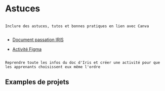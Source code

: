 # Astuces

```{note}

Inclure des astuces, tutos et bonnes pratiques en lien avec Canva


```

- [Document passation IRIS](https://docs.google.com/document/d/1VOz-XOWsQq3IfLoYDHNpCNkZooJg5rBy/edit)

- [Activité Figma](https://www.figma.com/board/MHxVP5oufe074l3rTIza6e/Welcome-to-FigJam?node-id=0-1&node-type=canvas&t=dCwSv7OuJmuqV4Xz-0)

```{note}

Reprendre toute les infos du doc d'Iris et créer une activité pour que les apprenants choisissent eux même l'ordre

```

## Examples de projets